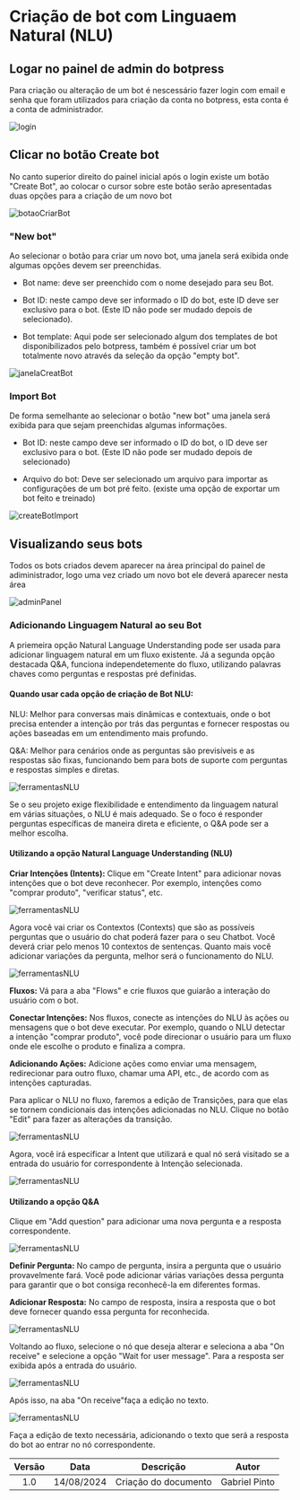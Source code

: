 # Criação de bot com Linguaem Natural (NLU)

## Logar no painel de admin do botpress

Para criação ou alteração de um bot é nescessário fazer login com email e senha que foram utilizados para criação da conta no botpress, esta conta é a conta de administrador.

![login](../images/login.png)

## Clicar no botão Create bot

No canto superior direito do painel inicial após o login existe um botão "Create Bot", ao colocar o cursor sobre este botão serão apresentadas duas opções para a criação de um novo bot

![botaoCriarBot](../images/botaoCreateNewBot.jpeg)

### "New bot"

Ao selecionar o botão para criar um novo bot, uma janela será exibida onde algumas opções devem ser preenchidas.

- Bot name: deve ser preenchido com o nome desejado para seu Bot.

- Bot ID: neste campo deve ser informado o ID do bot, este ID deve ser exclusivo para o bot. (Este ID não pode ser mudado depois de selecionado).

- Bot template: Aqui pode ser selecionado algum dos templates de bot disponibilizados pelo botpress, também é possível criar um bot totalmente novo através da seleção da opção "empty bot".

![janelaCreatBot](../images/createNewBot.jpeg)

### Import Bot

De forma semelhante ao selecionar o botão "new bot" uma janela será exibida para que sejam preenchidas algumas informações.

- Bot ID: neste campo deve ser informado o ID do bot, o ID deve ser exclusivo para o bot. (Este ID não pode ser mudado depois de selecionado)

- Arquivo do bot: Deve ser selecionado um arquivo para importar as configurações de um bot pré feito. (existe uma opção de exportar um bot feito e treinado)

![createBotImport](../images/createBotImport.jpeg)

## Visualizando seus bots

Todos os bots criados devem aparecer na área principal do painel de adiministrador, logo uma vez criado um novo bot ele deverá aparecer nesta área

![adminPanel](../images/adminPage.jpeg)


### Adicionando Linguagem Natural ao seu Bot

A priemeira opção Natural Language Understanding pode ser usada para adicionar linguagem natural em um fluxo existente. Já a segunda opção destacada Q&A, funciona independetemente do fluxo, utilizando palavras chaves como perguntas e respostas pré definidas. 

#### Quando usar cada opção de criação de Bot NLU:

NLU: Melhor para conversas mais dinâmicas e contextuais, onde o bot precisa entender a intenção por trás das perguntas e fornecer respostas ou ações baseadas em um entendimento mais profundo.

Q&A: Melhor para cenários onde as perguntas são previsíveis e as respostas são fixas, funcionando bem para bots de suporte com perguntas e respostas simples e diretas.

![ferramentasNLU](../images/imagens_texto/ferramentasNLU.png)

Se o seu projeto exige flexibilidade e entendimento da linguagem natural em várias situações, o NLU é mais adequado. Se o foco é responder perguntas específicas de maneira direta e eficiente, o Q&A pode ser a melhor escolha.

#### Utilizando a opção Natural Language Understanding (NLU)

**Criar Intenções (Intents):** Clique em "Create Intent" para adicionar novas intenções que o bot deve reconhecer. Por exemplo, intenções como "comprar produto", "verificar status", etc.

![ferramentasNLU](../images/imagens_texto/NLU-create-intents.png)

Agora você vai criar os Contextos (Contexts) que são as possíveis perguntas que o usuário do chat poderá fazer para o seu Chatbot. Você deverá criar pelo menos 10 contextos de sentenças. Quanto mais você adicionar variações da pergunta, melhor será o funcionamento do NLU.

![ferramentasNLU](../images/imagens_texto/NLU-creat-contexts.png)

**Fluxos:** Vá para a aba "Flows" e crie fluxos que guiarão a interação do usuário com o bot.

**Conectar Intenções:** Nos fluxos, conecte as intenções do NLU às ações ou mensagens que o bot deve executar. Por exemplo, quando o NLU detectar a intenção "comprar produto", você pode direcionar o usuário para um fluxo onde ele escolhe o produto e finaliza a compra.

**Adicionando Ações:** Adicione ações como enviar uma mensagem, redirecionar para outro fluxo, chamar uma API, etc., de acordo com as intenções capturadas.

Para aplicar o NLU no fluxo, faremos a edição de Transições, para que elas se tornem condicionais das intenções adicionadas no NLU. Clique no botão "Edit" para fazer as alterações da transição.

![ferramentasNLU](../images/imagens_texto/NLU-Alterando0fluxo.png)

Agora, você irá especificar a Intent que utilizará e qual nó será visitado se a entrada do usuário for correspondente à Intenção selecionada.

![ferramentasNLU](../images/imagens_texto/NLU-edit-condition-to-transition.png)

#### Utilizando a opção Q&A

Clique em "Add question" para adicionar uma nova pergunta e a resposta correspondente.

![ferramentasNLU](../images/imagens_texto/Q&A-add-question.png)

**Definir Pergunta:** No campo de pergunta, insira a pergunta que o usuário provavelmente fará. Você pode adicionar várias variações dessa pergunta para garantir que o bot consiga reconhecê-la em diferentes formas.

**Adicionar Resposta:** No campo de resposta, insira a resposta que o bot deve fornecer quando essa pergunta for reconhecida.

![ferramentasNLU](../images/imagens_texto/Q&A-funcionamento.png)

Voltando ao fluxo, selecione o nó que deseja alterar e seleciona a aba "On receive" e selecione a opção "Wait for user message". Para a resposta ser exibida após a entrada do usuário.

![ferramentasNLU](../images/imagens_texto/Q&A-wait-for-user-message.png)


Após isso, na aba "On receive"faça a edição no texto.

![ferramentasNLU](../images/imagens_texto/Q&A-on-receive.png)

Faça a edição de texto necessária, adicionando o texto que será a resposta do bot ao entrar no nó correspondente.

| Versão |    Data    |                       Descrição                       |      Autor       |
| :----: | :--------: | :---------------------------------------------------: | :--------------: |
|  1.0   | 14/08/2024 |           Criação do documento                        |  Gabriel Pinto  |